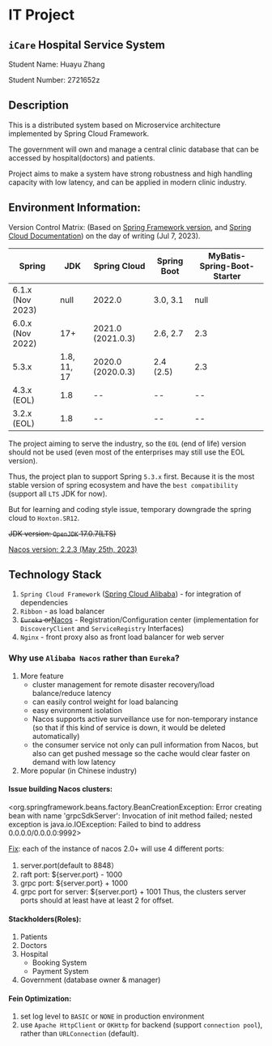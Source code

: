 # IT Project

## `iCare` Hospital Service System

Student Name: Huayu Zhang

Student Number: 2721652z

## Description
This is a distributed system based on Microservice architecture implemented by Spring Cloud Framework.

The government will own and manage a central clinic database that can be accessed by hospital(doctors) and patients.

Project aims to make a system have strong robustness and high handling capacity with low latency, and can be applied in modern clinic industry.


## Environment Information:

Version Control Matrix:
(Based on [Spring Framework version](https://github.com/spring-projects/spring-framework/wiki/Spring-Framework-Versions), and [Spring Cloud Documentation](https://spring.io/projects/spring-cloud)) on the day of writing (Jul 7, 2023).

| Spring           | JDK         | Spring Cloud      | Spring Boot | MyBatis-Spring-Boot-Starter |
|------------------|-------------|-------------------|-------------|-----------------------------|
| 6.1.x (Nov 2023) | null        | 2022.0            | 3.0, 3.1    | null                        |
| 6.0.x (Nov 2022) | 17+         | 2021.0 (2021.0.3) | 2.6, 2.7    | 2.3                         |
| 5.3.x            | 1.8, 11, 17 | 2020.0 (2020.0.3) | 2.4 (2.5)   | 2.3                         |
| 4.3.x    (EOL)   | 1.8         | --                | --          | --                          |
| 3.2.x    (EOL)   | 1.8         | --                | --          | --                          |

The project aiming to serve the industry, so the `EOL` (end of life) version should not be used (even most of the enterprises may still use the EOL version).

Thus, the project plan to support Spring `5.3.x` first. Because it is the most stable version of spring ecosystem and have the `best compatibility` (support all `LTS` JDK for now).

But for learning and coding style issue, temporary downgrade the spring cloud to `Hoxton.SR12`.

~~JDK version: `OpenJDK` 17.0.7(LTS)~~

[Nacos version: 2.2.3 (May 25th, 2023)](https://github.com/alibaba/nacos/releases/tag/2.2.3)


## Technology Stack
1. `Spring Cloud Framework` ([Spring Cloud Alibaba](https://spring.io/projects/spring-cloud-alibaba)) - for integration of dependencies
2. `Ribbon` - as load balancer
3. ~~`Eureka` or~~[Nacos](https://github.com/alibaba/nacos/) - Registration/Configuration center (implementation for `DiscoveryClient` and `ServiceRegistry` Interfaces)
4. `Nginx` - front proxy also as front load balancer for web server

### Why use `Alibaba Nacos` rather than `Eureka`?
1. More feature 
   - cluster management for remote disaster recovery/load balance/reduce latency
   - can easily control weight for load balancing
   - easy environment isolation
   - Nacos supports active surveillance use for non-temporary instance (so that if this kind of service is down, it would be deleted automatically)
   - the consumer service not only can pull information from Nacos, but also can get pushed message so the cache would clear faster on demand with low latency
2. More popular (in Chinese industry)

#### Issue building Nacos clusters:
<org.springframework.beans.factory.BeanCreationException: Error creating bean with name 'grpcSdkServer': Invocation of init method failed; nested exception is java.io.IOException: Failed to bind to address 0.0.0.0/0.0.0.0:9992>

[Fix](https://github.com/alibaba/nacos/issues/4873): each of the instance of nacos 2.0+ will use 4 different ports:
1. server.port(default to 8848）
2. raft port: ${server.port} - 1000
3. grpc port: ${server.port} + 1000
4. grpc port for server: ${server.port} + 1001
Thus, the clusters server ports should at least have at least 2 for offset.

#### Stackholders(Roles):
1. Patients
2. Doctors
3. Hospital
   - Booking System
   - Payment System
4. Government (database owner & manager)

#### Fein Optimization:
1. set log level to `BASIC` or `NONE` in production environment
2. use `Apache HttpClient` or `OKHttp` for backend (support `connection pool`), rather than `URLConnection` (default).